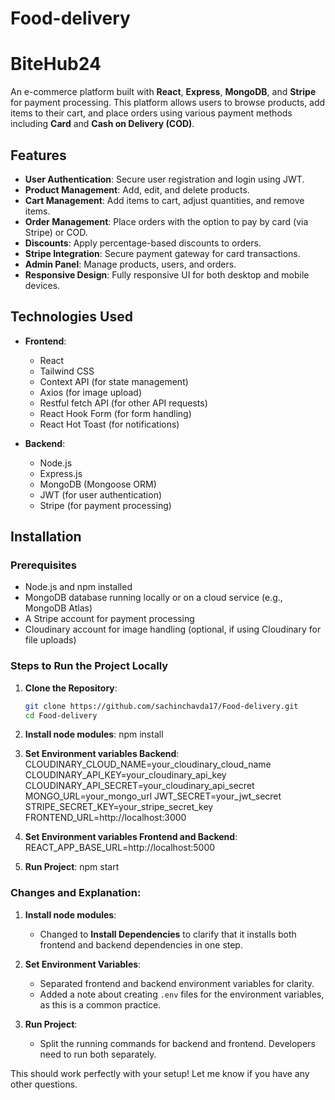 # Food-delivery

# BiteHub24

An e-commerce platform built with **React**, **Express**, **MongoDB**, and **Stripe** for payment processing. This platform allows users to browse products, add items to their cart, and place orders using various payment methods including **Card** and **Cash on Delivery (COD)**.

## Features

- **User Authentication**: Secure user registration and login using JWT.
- **Product Management**: Add, edit, and delete products.
- **Cart Management**: Add items to cart, adjust quantities, and remove items.
- **Order Management**: Place orders with the option to pay by card (via Stripe) or COD.
- **Discounts**: Apply percentage-based discounts to orders.
- **Stripe Integration**: Secure payment gateway for card transactions.
- **Admin Panel**: Manage products, users, and orders.
- **Responsive Design**: Fully responsive UI for both desktop and mobile devices.

## Technologies Used

- **Frontend**:
  - React
  - Tailwind CSS
  - Context API (for state management)
  - Axios (for image upload)
  - Restful fetch API (for other API requests)
  - React Hook Form (for form handling)
  - React Hot Toast (for notifications)

- **Backend**:
  - Node.js
  - Express.js
  - MongoDB (Mongoose ORM)
  - JWT (for user authentication)
  - Stripe (for payment processing)

## Installation

### Prerequisites

- Node.js and npm installed
- MongoDB database running locally or on a cloud service (e.g., MongoDB Atlas)
- A Stripe account for payment processing
- Cloudinary account for image handling (optional, if using Cloudinary for file uploads)

### Steps to Run the Project Locally

1. **Clone the Repository**:

   ```bash
   git clone https://github.com/sachinchavda17/Food-delivery.git
   cd Food-delivery

   ```

2. **Install node modules**:
   npm install

3. **Set Environment variables Backend**:
   CLOUDINARY_CLOUD_NAME=your_cloudinary_cloud_name
   CLOUDINARY_API_KEY=your_cloudinary_api_key
   CLOUDINARY_API_SECRET=your_cloudinary_api_secret
   MONGO_URL=your_mongo_url
   JWT_SECRET=your_jwt_secret
   STRIPE_SECRET_KEY=your_stripe_secret_key
   FRONTEND_URL=http://localhost:3000

4. **Set Environment variables Frontend and Backend**:
  REACT_APP_BASE_URL=http://localhost:5000

5. **Run Project**:
   npm start



### Changes and Explanation:

1. **Install node modules**:  
   - Changed to **Install Dependencies** to clarify that it installs both frontend and backend dependencies in one step.

2. **Set Environment Variables**:  
   - Separated frontend and backend environment variables for clarity.
   - Added a note about creating `.env` files for the environment variables, as this is a common practice.

3. **Run Project**:  
   - Split the running commands for backend and frontend. Developers need to run both separately.

This should work perfectly with your setup! Let me know if you have any other questions.

